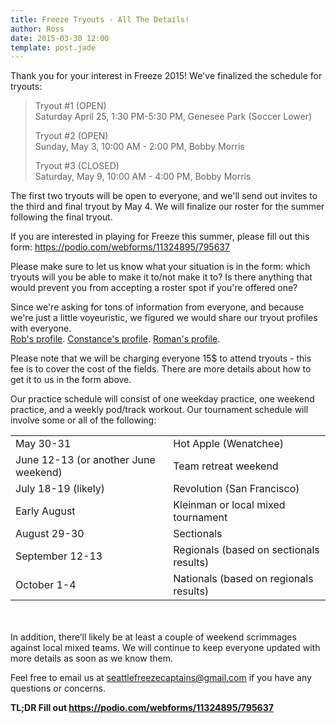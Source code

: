 ```yaml
---
title: Freeze Tryouts - All The Details!
author: Ross
date: 2015-03-30 12:00
template: post.jade
---
```


Thank you for your interest in Freeze 2015! We've finalized the schedule for tryouts:


>Tryout #1 (OPEN)<br>
>Saturday April 25, 1:30 PM-5:30 PM, Genesee Park (Soccer Lower)
>
>Tryout #2 (OPEN)<br>
>Sunday, May 3, 10:00 AM - 2:00 PM, Bobby Morris
>
>Tryout #3 (CLOSED)<br>
>Saturday, May 9, 10:00 AM - 4:00 PM, Bobby Morris


The first two tryouts will be open to everyone, and we'll send out invites to the third and final tryout by May 4. We will finalize our roster for the summer following the final tryout.

If you are interested in playing for Freeze this summer, please fill out this form: <a href="https://podio.com/webforms/11324895/795637" target="_blank">https://podio.com/webforms/11324895/795637</a>

Please make sure to let us know what your situation is in the form: which tryouts will you be able to make it to/not make it to? Is there anything that would prevent you from accepting a roster spot if you're offered one?

Since we're asking for tons of information from everyone, and because we're just a little voyeuristic, we figured we would share our tryout profiles with everyone. <br> [Rob's profile](Rob.pdf). [Constance's profile](Constance.pdf). [Roman's profile](Roman.pdf).

Please note that we will be charging everyone 15$ to attend tryouts - this fee is to cover the cost of the fields. There are more details about how to get it to us in the form above.

Our practice schedule will consist of one weekday practice, one weekend practice, and a weekly pod/track workout. Our tournament schedule will involve some or all of the following:

<table>
	<tr>
		<td>
			May 30-31
		</td>
		<td>
			Hot Apple (Wenatchee)
		</td>
	</tr>
	<tr>
		<td>
			June 12-13 (or another June weekend)
		</td>
		<td>
			Team retreat weekend
		</td>
	</tr>
	<tr>
		<td>
			July 18-19 (likely)
		</td>
		<td>
			Revolution (San Francisco)
		</td>
	</tr>
	<tr>
		<td>
			Early August
		</td>
		<td>
			Kleinman or local mixed tournament
		</td>
	</tr>
	<tr>
		<td>
			August 29-30
		</td>
		<td>
			Sectionals
		</td>
	</tr>
	<tr>
		<td>
			September 12-13
		</td>
		<td>
			Regionals (based on sectionals results)
		</td>
	</tr>
	<tr>
		<td>
			October 1-4
		</td>
		<td>
			Nationals (based on regionals results)
		</td>
	</tr>
</table>
<br><br>
In addition, there’ll likely be at least a couple of weekend scrimmages against local mixed teams. We will continue to keep everyone updated with more details as soon as we know them.

Feel free to email us at seattlefreezecaptains@gmail.com if you have any questions or concerns. 

**TL;DR Fill out <a href="https://podio.com/webforms/11324895/795637" target="_blank">https://podio.com/webforms/11324895/795637</a>**